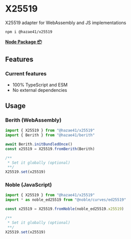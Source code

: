 # X25519

X25519 adapter for WebAssembly and JS implementations

```bash
npm i @hazae41/x25519
```

[**Node Package 📦**](https://www.npmjs.com/package/@hazae41/x25519)

## Features

### Current features
- 100% TypeScript and ESM
- No external dependencies

## Usage

### Berith (WebAssembly)

```typescript
import { X25519 } from "@hazae41/x25519"
import { Berith } from "@hazae41/berith"

await Berith.initBundledOnce()
const x25519 = X25519.fromBerith(Berith)

/**
 * Set it globally (optional)
 **/
X25519.set(x25519)
```

### Noble (JavaScript)

```typescript
import { X25519 } from "@hazae41/x25519"
import * as noble_ed25519 from "@noble/curves/ed25519"

const x25519 = X25519.fromNoble(noble_ed25519.x25519)

/**
 * Set it globally (optional)
 **/
X25519.set(x25519)
```
